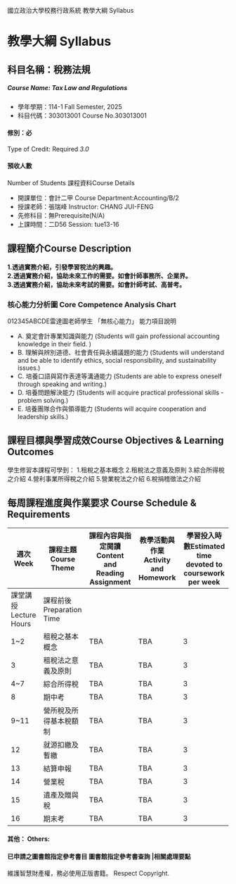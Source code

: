國立政治大學校務行政系統 教學大綱 Syllabus
# 教學大綱 Syllabus
##  科目名稱：稅務法規 
#####  Course Name: Tax Law and Regulations
  * 學年學期：114-1 Fall Semester, 2025 
  * 科目代碼：303013001 Course No.303013001
#### 修別：必
Type of Credit: Required 
_3.0_
#### 預收人數
Number of Students
課程資料Course Details
  * 開課單位：會計二甲 Course Department:Accounting/B/2 
  * 授課老師：張瑞峰 Instructor: CHANG JUI-FENG 
  * 先修科目：無Prerequisite(N/A)
  * 上課時間：二D56 Session: tue13-16
##  課程簡介Course Description
**1.透過實務介紹，引發學習稅法的興趣。  
2.透過實務介紹，協助未來工作的需要。如會計師事務所、企業界。  
3.透過實務介紹，協助未來考試的需要。如會計師考試、高普考。**
###  核心能力分析圖 Core Competence Analysis Chart
012345ABCDE雷達圖老師學生
「無核心能力」 
能力項目說明
  * A. 奠定會計專業知識與能力 (Students will gain professional accounting knowledge in their field. )
  * B. 理解與辨別道德、社會責任與永續議題的能力 (Students will understand and be able to identify ethics, social responsibility, and sustainability issues.)
  * C. 培養口語與寫作表達等溝通能力 (Students are able to express oneself through speaking and writing.)
  * D. 培養問題解決能力 (Students will acquire practical professional skills - problem solving.)
  * E. 培養團隊合作與領導能力 (Students will acquire cooperation and leadership skills.)
##  課程目標與學習成效Course Objectives & Learning Outcomes 
學生修習本課程可學到：
1.租稅之基本概念
2.租稅法之意義及原則
3.綜合所得稅之介紹
4.營利事業所得稅之介紹
5.營業稅法之介紹
6.稅捐稽徵法之介紹
##  每周課程進度與作業要求 Course Schedule & Requirements
週次Week |  課程主題Course Theme |  課程內容與指定閱讀Content and Reading Assignment |  教學活動與作業Activity and Homework |  學習投入時數Estimated time devoted to coursework per week  
---|---|---|---|---  
課堂講授Lecture Hours |  課程前後Preparation Time  
1~2 |  租稅之基本概念 |  TBA |  TBA |  3 |  4.5  
3 |  租稅法之意義及原則 |  TBA |  TBA |  3 |  4.5  
4~7 |  綜合所得稅 |  TBA |  TBA |  3 |  4.5  
8 |  期中考 |  TBA |  TBA |  3 |  4.5  
9~11 |  營所稅及所得基本稅額制 |  TBA |  TBA |  3 |  4.5  
12 |  就源扣繳及暫繳 |  TBA |  TBA |  3 |  4.5  
13 |  結算申報 |  TBA |  TBA |  3 |  4.5  
14 |  營業稅 |  TBA |  TBA |  3 |  4.5  
15 |  遺產及贈與稅 |  TBA |  TBA |  3 |  4.5  
16 |  期末考 |  TBA |  TBA |  3 |  4.5  
####  其他： Others:
####  已申請之圖書館指定參考書目  圖書館指定參考書查詢 |相關處理要點
維護智慧財產權，務必使用正版書籍。 Respect Copyright.